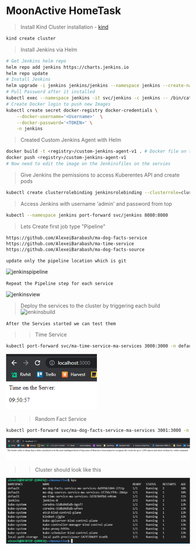 # MoonActive HomeTask
> Install Kind Cluster
installation - [kind](https://kind.sigs.k8s.io/docs/user/quick-start/)
```bash
kind create cluster
```

> Install Jenkins via Helm 
```bash
# Get Jenkins helm repo
helm repo add jenkins https://charts.jenkins.io
helm repo update
# Install Jenkins
helm upgrade -i jenkins jenkins/jenkins --namespace jenkins --create-namespace --wait
# Pull Password after it installed
kubectl exec --namespace jenkins -it svc/jenkins -c jenkins -- /bin/cat /run/secrets/chart-admin-password && echo
# Create Docker login to push new Images
kubectl create secret docker-registry docker-credentials \
    --docker-username='<Username>'  \
    --docker-password='<TOKEN>' \
    -n jenkins
```
> Created Custom Jenkins Agent with Helm 
```bash
docker build -t <registry>/custom-jenkins-agent-v1 . # Docker file on this Repo
docker push <registry>/custom-jenkins-agent-v1 
# Now need to edit the image on the Jenkinsfiles on the servies
```
> Give Jenkins the pemissions to access Kuberentes API and create pods

```bash
kubectl create clusterrolebinding jenkinsrolebinding --clusterrole=cluster-admin -- group=system:serviceaccounts:jenkins
```

> Access Jenkins with username 'admin' and password from top
```bash
kubectl --namespace jenkins port-forward svc/jenkins 8080:8080 
```

> Lets Create first job type "Pipeline"
```
https://github.com/AlexeiBarabash/ma-dog-facts-service
https://github.com/AlexeiBarabash/ma-time-service
https://github.com/AlexeiBarabash/ma-dog-facts-source
```
```update only the pipeline location which is git```


![jenkinspipeline](screenshots/jenkins-pipeline.png?raw=true "pipeline")

```Repeat the Pipeline step for each service```


![jenkinsview](screenshots/jenkins-view.png?raw=true "Login")

> Deploy the services to the cluster by triggering each build 
![jenkinsbuild](screenshots/jenkins-ma-service.png?raw=true "build")

```After the Servies started we can test them```
>> Time Service
```bash
kubectl port-forward svc/ma-time-service-ma-services 3000:3000 -n default
```
![ma-time](screenshots/ma-time.png?raw=true "ma-time")

>> Random Fact Service
```bash
kubectl port-forward svc/ma-dog-facts-service-ma-services 3001:3000 -n default
```
![ma-facts](screenshots/ma-facts.png?raw=true "ma-facts")

>> Cluster should look like this 


![kpa](screenshots/kpa.png?raw=true "kpa")